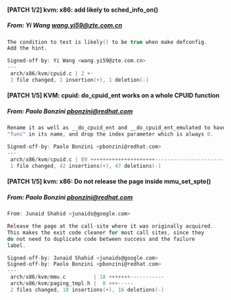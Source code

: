 #### [PATCH 1/2] kvm: x86: add likely to sched_info_on()
##### From: Yi Wang <wang.yi59@zte.com.cn>

```c
The condition to test is likely() to be true when make defconfig.
Add the hint.

Signed-off-by: Yi Wang <wang.yi59@zte.com.cn>
---
 arch/x86/kvm/cpuid.c | 2 +-
 1 file changed, 1 insertion(+), 1 deletion(-)

```
#### [PATCH 1/5] KVM: cpuid: do_cpuid_ent works on a whole CPUID function
##### From: Paolo Bonzini <pbonzini@redhat.com>

```c
Rename it as well as __do_cpuid_ent and __do_cpuid_ent_emulated to have
"func" in its name, and drop the index parameter which is always 0.

Signed-off-by: Paolo Bonzini <pbonzini@redhat.com>
---
 arch/x86/kvm/cpuid.c | 89 +++++++++++++++++++++-----------------------
 1 file changed, 42 insertions(+), 47 deletions(-)

```
#### [PATCH 1/5] kvm: x86: Do not release the page inside mmu_set_spte()
##### From: Paolo Bonzini <pbonzini@redhat.com>

```c
From: Junaid Shahid <junaids@google.com>

Release the page at the call-site where it was originally acquired.
This makes the exit code cleaner for most call sites, since they
do not need to duplicate code between success and the failure
label.

Signed-off-by: Junaid Shahid <junaids@google.com>
Signed-off-by: Paolo Bonzini <pbonzini@redhat.com>
---
 arch/x86/kvm/mmu.c         | 18 +++++++-----------
 arch/x86/kvm/paging_tmpl.h |  8 +++-----
 2 files changed, 10 insertions(+), 16 deletions(-)

```
